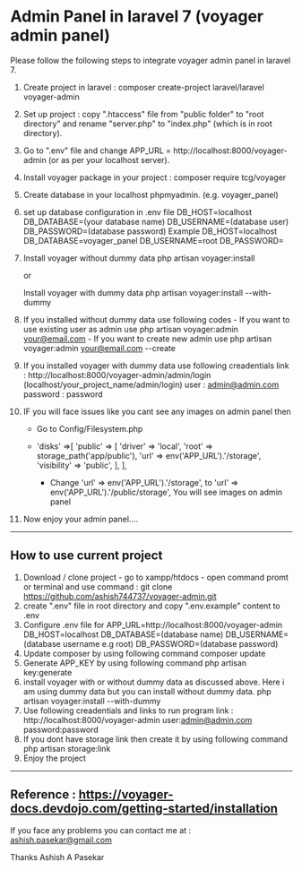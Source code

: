 # Admin Panel in laravel 7 (voyager admin panel)
Please follow the following steps to integrate voyager admin panel in laravel 7.
1. Create project in laravel : 
    composer create-project laravel/laravel voyager-admin
2. Set up project :
    copy ".htaccess" file from "public folder" to "root directory" and rename "server.php" to "index.php" (which is in root directory).
3. Go to ".env" file and change APP_URL = http://localhost:8000/voyager-admin  (or as per your localhost server).
4. Install voyager package in your project :
    composer require tcg/voyager
5. Create database in your localhost phpmyadmin. (e.g.  voyager_panel)
6. set up database configuration in .env file
    DB_HOST=localhost
    DB_DATABASE=(your database name)
    DB_USERNAME=(database user)
    DB_PASSWORD=(database password)
Example
    DB_HOST=localhost
    DB_DATABASE=voyager_panel
    DB_USERNAME=root
    DB_PASSWORD=
7. Install voyager without dummy data
    php artisan voyager:install
    
    or
    
   Install voyager with dummy data
    php artisan voyager:install --with-dummy

8. If you installed without dummy data use following codes
        - If you want to use existing user as admin use
                php artisan voyager:admin your@email.com
        - If you want to create new admin use
                php artisan voyager:admin your@email.com --create
                
9. If you installed voyager with dummy data use following creadentials
        link : http://localhost:8000/voyager-admin/admin/login     (localhost/your_project_name/admin/login)
        user : admin@admin.com
        password : password
10. IF you will face issues like you cant see any images on admin panel then
    - Go to Config/Filesystem.php
    - 'disks' =>[
        'public' => [
            'driver' => 'local',
            'root' => storage_path('app/public'),
            'url' => env('APP_URL').'/storage',
            'visibility' => 'public',
        ],
       ],
       
       - Change 'url' => env('APP_URL').'/storage', to 'url' => env('APP_URL').'/public/storage',
       You will see images on admin panel
 11. Now enjoy your admin panel....
---------------------------------
 How to use current project 
---------------------------------
 1. Download / clone project 
        - go to xampp/htdocs 
        - open command promt or terminal and use command : git clone https://github.com/ashish744737/voyager-admin.git
 2. create ".env" file in root directory and copy ".env.example" content to .env
 3. Configure .env file for
        APP_URL=http://localhost:8000/voyager-admin
        DB_HOST=localhost
        DB_DATABASE=(database name)
        DB_USERNAME=(database username e.g root)
        DB_PASSWORD=(database password)
 4. Update composer by using following command
        composer update
 5. Generate APP_KEY by using following command
        php artisan key:generate
 6. install voyager with or without dummy data as discussed above. Here i am using dummy data but you can install without dummy data.
        php artisan voyager:install --with-dummy
 7. Use following creadentials and links to run program
        link : http://localhost:8000/voyager-admin
        user:admin@admin.com   
        password:password
 8. If you dont have storage link then create it by using following command
        php artisan storage:link
 9. Enjoy the project
-------------------------------------------------------------------------
Reference : https://voyager-docs.devdojo.com/getting-started/installation
-------------------------------------------------------------------------

If you face any problems you can contact me at : ashish.pasekar@gmail.com

Thanks
Ashish A Pasekar
        
        
    
    
    
